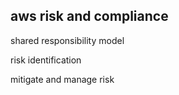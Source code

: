 aws risk and compliance 
------------------------------

shared responsibility model 

risk identification 

mitigate and manage risk
